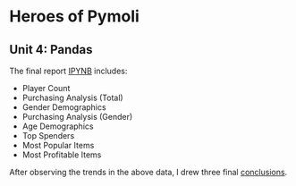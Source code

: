 # Heroes of Pymoli

## Unit 4: Pandas 

The final report [IPYNB](https://github.com/cbeachey/databootcamp-homework/blob/master/Unit%204%20Pandas/HeroesOfPymoli/HeroesOfPymoli_starter.ipynb) includes:
* Player Count
* Purchasing Analysis (Total)
* Gender Demographics
* Purchasing Analysis (Gender)
* Age Demographics
* Top Spenders
* Most Popular Items
* Most Profitable Items

After observing the trends in the above data, I drew three final [conclusions](https://github.com/cbeachey/databootcamp-homework/blob/master/Unit%204%20Pandas/HeroesOfPymoli/Conclusion/Final%20Conclusions.md).